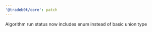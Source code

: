 ```yaml
---
'@tradeb0t/core': patch
---
```


Algorithm run status now includes enum instead of basic union type

